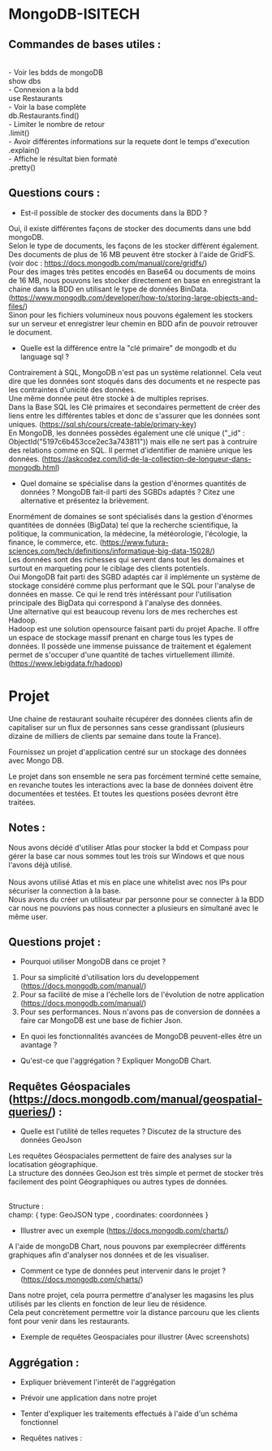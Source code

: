 # MongoDB-ISITECH

## Commandes de bases utiles :

<br/> - Voir les bdds de mongoDB
<br/>show dbs
<br/> - Connexion a la bdd
<br/>use Restaurants
<br/> - Voir la base complète
<br/>db.Restaurants.find()
<br/> - Limiter le nombre de retour
<br/>.limit()
<br/> - Avoir différentes informations sur la requete dont le temps d'execution
<br/>.explain()
<br/> - Affiche le résultat bien formaté 
<br/>.pretty()

## Questions cours :

- Est-il possible de stocker des documents dans la BDD ?

Oui, il existe différentes façons de stocker des documents dans une bdd mongoDB.<br/>
Selon le type de documents, les façons de les stocker diffèrent également.<br/>
Des documents de plus de 16 MB peuvent être stocker à l'aide de GridFS. (voir doc : https://docs.mongodb.com/manual/core/gridfs/)<br/>
Pour des images très petites encodés en Base64 ou documents de moins de 16 MB, nous pouvons les stocker directement en base en enregistrant la chaine dans la BDD en utilisant le type de données BinData. (https://www.mongodb.com/developer/how-to/storing-large-objects-and-files/)<br/>
Sinon pour les fichiers volumineux nous pouvons également les stockers sur un serveur et enregistrer leur chemin en BDD afin de pouvoir retrouver le document.<br/>

- Quelle est la différence entre la "clé primaire" de mongodb et du language sql ?

Contrairement à SQL, MongoDB n'est pas un système relationnel. Cela veut dire que les données sont stoqués dans des documents et ne respecte pas les contraintes d'unicité des données.<br/>
Une même donnée peut être stocké à de multiples reprises.<br/>
Dans la Base SQL les Clé primaires et secondaires permettent de créer des liens entre les différentes tables et donc de s'assurer que les données sont uniques. (https://sql.sh/cours/create-table/primary-key)<br/>
En MongoDB, les données possèdes également une clé unique ("_id" : ObjectId("5197c6b453cce2ec3a743811")) mais elle ne sert pas à contruire des relations comme en SQL. Il permet d'identifier de manière unique les données. (https://askcodez.com/lid-de-la-collection-de-longueur-dans-mongodb.html)<br/>

- Quel domaine se spécialise dans la gestion d'énormes quantités de données ? MongoDB fait-il parti des SGBDs adaptés ? Citez une alternative et présentez la brièvement.

Enormément de domaines se sont spécialisés dans la gestion d'énormes quantitées de données (BigData) tel que la recherche scientifique, la politique, la communication, la médecine, la météorologie, l'écologie, la finance, le commerce, etc. (https://www.futura-sciences.com/tech/definitions/informatique-big-data-15028/)<br/>
Les données sont des richesses qui servent dans tout les domaines et surtout en marqueting pour le ciblage des clients potentiels. <br/>
Oui MongoDB fait parti des SGBD adaptés car il implémente un système de stockage considéré comme plus performant que le SQL pour l'analyse de données en masse. Ce qui le rend très intéréssant pour l'utilisation principale des BigData qui correspond à l'analyse des données.<br/>
Une alternative qui est beaucoup revenu lors de mes recherches est Hadoop. <br/>
Hadoop est une solution opensource faisant parti du projet Apache. Il offre un espace de stockage massif prenant en charge tous les types de données. Il possède une immense puissance de traitement et également permet de s'occuper d'une quantité de taches virtuellement illimité. (https://www.lebigdata.fr/hadoop)

# Projet

Une chaine de restaurant souhaite récupérer des données clients afin de capitaliser
sur un flux de personnes sans cesse grandissant 
(plusieurs dizaine de milliers de clients par semaine dans toute la France).<br/>

Fournissez un projet d'application centré sur un stockage des données avec Mongo DB. <br/>

Le projet dans son ensemble ne sera pas forcément terminé cette semaine,
en revanche toutes les interactions avec la base de données doivent être documentées et 
testées. Et toutes les questions posées devront être traitées.<br/>

## Notes :

Nous avons décidé d'utiliser Atlas pour stocker la bdd et Compass pour gérer la base car nous sommes tout les trois sur Windows et que nous l'avons déjà utilisé.<br/>
<br/>
Nous avons utilisé Atlas et mis en place une whitelist avec nos IPs pour sécuriser la connection à la base.<br/>
Nous avons du créer un utilisateur par personne pour se connecter à la BDD car nous ne pouvions pas nous connecter a plusieurs en simultané avec le même user.<br/>

## Questions projet :

- Pourquoi utiliser MongoDB dans ce projet ?
1. Pour sa simplicité d'utilisation lors du developpement (https://docs.mongodb.com/manual/)
2. Pour sa facilité de mise a l'échelle lors de l'évolution de notre application (https://docs.mongodb.com/manual/)
3. Pour ses performances. 
Nous n'avons pas de conversion de données a faire car MongoDB est une base de fichier Json.

- En quoi les fonctionnalités avancées de MongoDB peuvent-elles être un avantage ?

- Qu'est-ce que l'aggrégation ? Expliquer MongoDB Chart.

## Requêtes Géospaciales (https://docs.mongodb.com/manual/geospatial-queries/) :

- Quelle est l'utilité de telles requetes ? Discutez de la structure des données GeoJson

Les requêtes Géospaciales permettent de faire des analyses sur la locatisation géographique.<br/>
La structure des données GeoJson est très simple et permet de stocker très facilement des point Géographiques ou autres types de données.<br/><br/>

Structure :<br/>
champ: { type: GeoJSON type , coordinates: coordonnées }

- Illustrer avec un exemple (https://docs.mongodb.com/charts/)

A l'aide de mongoDB Chart, nous pouvons par exemplecréer différents graphiques afin d'analyser nos données et de les visualiser.

- Comment ce type de données peut intervenir dans le projet ? (https://docs.mongodb.com/charts/)

Dans notre projet, cela pourra permettre d'analyser les magasins les plus utilisés par les clients en fonction de leur lieu de résidence.<br/>
Cela peut concrètement permettre voir la distance parcouru que les clients font pour venir dans les restaurants.

- Exemple de requêtes Geospaciales pour illustrer (Avec screenshots)

## Aggrégation :

- Expliquer brièvement l'interêt de l'aggrégation

- Prévoir une application dans notre projet

- Tenter d'expliquer les traitements effectués à l'aide d'un schéma fonctionnel

- Requêtes natives :